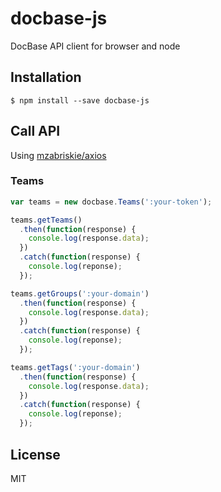 # docbase-js
DocBase API client for browser and node

## Installation

```
$ npm install --save docbase-js
```

## Call API
Using [mzabriskie/axios](https://github.com/mzabriskie/axios)

### Teams
```js
var teams = new docbase.Teams(':your-token');

teams.getTeams()
  .then(function(response) {
    console.log(response.data);
  })
  .catch(function(response) {
    console.log(reponse);
  });

teams.getGroups(':your-domain')
  .then(function(response) {
    console.log(response.data);
  })
  .catch(function(response) {
    console.log(reponse);
  });

teams.getTags(':your-domain')
  .then(function(response) {
    console.log(response.data);
  })
  .catch(function(response) {
    console.log(reponse);
  });
```

## License
MIT
